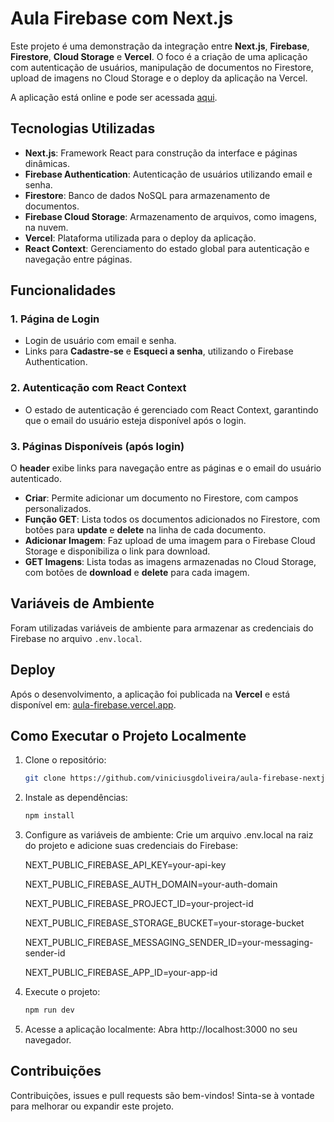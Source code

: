 # Aula Firebase com Next.js

Este projeto é uma demonstração da integração entre **Next.js**, **Firebase**, **Firestore**, **Cloud Storage** e **Vercel**. O foco é a criação de uma aplicação com autenticação de usuários, manipulação de documentos no Firestore, upload de imagens no Cloud Storage e o deploy da aplicação na Vercel.

A aplicação está online e pode ser acessada [aqui](https://aula-firebase.vercel.app/).

## Tecnologias Utilizadas

- **Next.js**: Framework React para construção da interface e páginas dinâmicas.
- **Firebase Authentication**: Autenticação de usuários utilizando email e senha.
- **Firestore**: Banco de dados NoSQL para armazenamento de documentos.
- **Firebase Cloud Storage**: Armazenamento de arquivos, como imagens, na nuvem.
- **Vercel**: Plataforma utilizada para o deploy da aplicação.
- **React Context**: Gerenciamento do estado global para autenticação e navegação entre páginas.

## Funcionalidades

### 1. Página de Login
- Login de usuário com email e senha.
- Links para **Cadastre-se** e **Esqueci a senha**, utilizando o Firebase Authentication.

### 2. Autenticação com React Context
- O estado de autenticação é gerenciado com React Context, garantindo que o email do usuário esteja disponível após o login.

### 3. Páginas Disponíveis (após login)
O **header** exibe links para navegação entre as páginas e o email do usuário autenticado.

- **Criar**: Permite adicionar um documento no Firestore, com campos personalizados.
- **Função GET**: Lista todos os documentos adicionados no Firestore, com botões para **update** e **delete** na linha de cada documento.
- **Adicionar Imagem**: Faz upload de uma imagem para o Firebase Cloud Storage e disponibiliza o link para download.
- **GET Imagens**: Lista todas as imagens armazenadas no Cloud Storage, com botões de **download** e **delete** para cada imagem.

## Variáveis de Ambiente
Foram utilizadas variáveis de ambiente para armazenar as credenciais do Firebase no arquivo `.env.local`.

## Deploy
Após o desenvolvimento, a aplicação foi publicada na **Vercel** e está disponível em: [aula-firebase.vercel.app](https://aula-firebase.vercel.app/).

## Como Executar o Projeto Localmente

1. Clone o repositório:
   ```bash
   git clone https://github.com/viniciusgdoliveira/aula-firebase-nextjs.git

2. Instale as dependências:
   ```bash
   npm install
3. Configure as variáveis de ambiente: Crie um arquivo .env.local na raiz do projeto e adicione suas credenciais do Firebase:

   NEXT_PUBLIC_FIREBASE_API_KEY=your-api-key
   
   NEXT_PUBLIC_FIREBASE_AUTH_DOMAIN=your-auth-domain
   
   NEXT_PUBLIC_FIREBASE_PROJECT_ID=your-project-id
   
   NEXT_PUBLIC_FIREBASE_STORAGE_BUCKET=your-storage-bucket
   
   NEXT_PUBLIC_FIREBASE_MESSAGING_SENDER_ID=your-messaging-sender-id
   
   NEXT_PUBLIC_FIREBASE_APP_ID=your-app-id
   
5. Execute o projeto:
   ```bash
   npm run dev
6. Acesse a aplicação localmente:
   Abra http://localhost:3000 no seu navegador.


## Contribuições
Contribuições, issues e pull requests são bem-vindos! Sinta-se à vontade para melhorar ou expandir este projeto.




